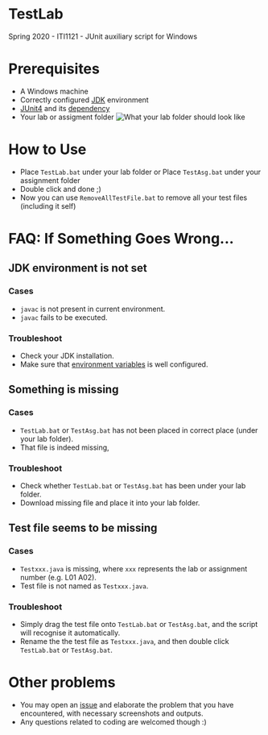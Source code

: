 # TestLab
Spring 2020 - ITI1121 - JUnit auxiliary script for Windows

# Prerequisites
- A Windows machine
- Correctly configured [JDK](https://www.oracle.com/ca-en/java/technologies/javase-downloads.html) environment
- [JUnit4](https://search.maven.org/search?q=g:junit%20AND%20a:junit) and its [dependency](https://search.maven.org/artifact/org.hamcrest/hamcrest-core/1.3/jar)
- Your lab or assigment folder
![What your lab folder should look like](https://raw.githubusercontent.com/wxx9248/TestLab/master/assets/example.png)

# How to Use
- Place `TestLab.bat` under your lab folder or Place `TestAsg.bat` under your assignment folder
- Double click and done ;)
- Now you can use `RemoveAllTestFile.bat` to remove all your test files (including it self)

# FAQ: If Something Goes Wrong...

## JDK environment is not set
### Cases
- `javac`  is not present in current environment.
- `javac` fails to be executed.
### Troubleshoot
- Check your JDK installation.
- Make sure that [environment variables](https://confluence.atlassian.com/doc/setting-the-java_home-variable-in-windows-8895.html) is well configured.

## Something is missing
### Cases
- `TestLab.bat` or `TestAsg.bat` has not been placed in correct place (under your lab folder).
- That file is indeed missing,
### Troubleshoot
- Check whether `TestLab.bat` or `TestAsg.bat`  has been under your lab folder.
- Download missing file and place it into your lab folder.

## Test file seems to be missing
### Cases
- `Testxxx.java` is missing, where `xxx` represents the lab or assignment number (e.g. L01 A02).
- Test file is not named as `Testxxx.java`.
### Troubleshoot
- Simply drag the test file onto `TestLab.bat` or `TestAsg.bat`, and the script will recognise it automatically.
- Rename the the test file as `Testxxx.java`, and then double click `TestLab.bat` or `TestAsg.bat`.

# Other problems
- You may open an [issue](https://github.com/wxx9248/TestLab/issues) and elaborate the problem that you have encountered, with necessary screenshots and outputs.
- Any questions related to coding are welcomed though :)
